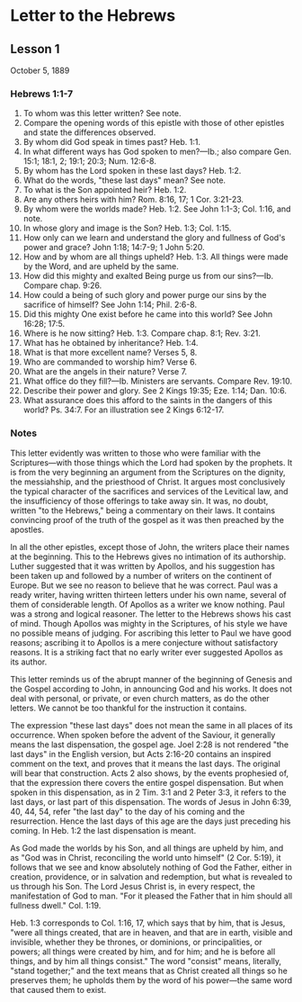 # Letter to the Hebrews

## Lesson 1
October 5, 1889

### Hebrews 1:1-7

1. To whom was this letter written? See note.
2. Compare the opening words of this epistle with those of other epistles and state the differences observed.
3. By whom did God speak in times past? Heb. 1:1.
4. In what different ways has God spoken to men?—Ib.; also compare Gen. 15:1; 18:1, 2; 19:1; 20:3; Num. 12:6-8.
5. By whom has the Lord spoken in these last days? Heb. 1:2.
6. What do the words, "these last days" mean? See note.
7. To what is the Son appointed heir? Heb. 1:2.
8. Are any others heirs with him? Rom. 8:16, 17; 1 Cor. 3:21-23.
9. By whom were the worlds made? Heb. 1:2. See John 1:1-3; Col. 1:16, and note.
10. In whose glory and image is the Son? Heb. 1:3; Col. 1:15.
11. How only can we learn and understand the glory and fullness of God's power and grace? John 1:18; 14:7-9; 1 John 5:20.
12. How and by whom are all things upheld? Heb. 1:3. All things were made by the Word, and are upheld by the same.
13. How did this mighty and exalted Being purge us from our sins?—Ib. Compare chap. 9:26.
14. How could a being of such glory and power purge our sins by the sacrifice of himself? See John 1:14; Phil. 2:6-8.
15. Did this mighty One exist before he came into this world? See John 16:28; 17:5.
16. Where is he now sitting? Heb. 1:3. Compare chap. 8:1; Rev. 3:21.
17. What has he obtained by inheritance? Heb. 1:4.
18. What is that more excellent name? Verses 5, 8.
19. Who are commanded to worship him? Verse 6.
20. What are the angels in their nature? Verse 7.
21. What office do they fill?—Ib. Ministers are servants. Compare Rev. 19:10.
22. Describe their power and glory. See 2 Kings 19:35; Eze. 1:14; Dan. 10:6.
23. What assurance does this afford to the saints in the dangers of this world? Ps. 34:7. For an illustration see 2 Kings 6:12-17.

### Notes

This letter evidently was written to those who were familiar with the Scriptures—with those things which the Lord had spoken by the prophets. It is from the very beginning an argument from the Scriptures on the dignity, the messiahship, and the priesthood of Christ. It argues most conclusively the typical character of the sacrifices and services of the Levitical law, and the insufficiency of those offerings to take away sin. It was, no doubt, written "to the Hebrews," being a commentary on their laws. It contains convincing proof of the truth of the gospel as it was then preached by the apostles.

In all the other epistles, except those of John, the writers place their names at the beginning. This to the Hebrews gives no intimation of its authorship. Luther suggested that it was written by Apollos, and his suggestion has been taken up and followed by a number of writers on the continent of Europe. But we see no reason to believe that he was correct. Paul was a ready writer, having written thirteen letters under his own name, several of them of considerable length. Of Apollos as a writer we know nothing. Paul was a strong and logical reasoner. The letter to the Hebrews shows his cast of mind. Though Apollos was mighty in the Scriptures, of his style we have no possible means of judging. For ascribing this letter to Paul we have good reasons; ascribing it to Apollos is a mere conjecture without satisfactory reasons. It is a striking fact that no early writer ever suggested Apollos as its author.

This letter reminds us of the abrupt manner of the beginning of Genesis and the Gospel according to John, in announcing God and his works. It does not deal with personal, or private, or even church matters, as do the other letters. We cannot be too thankful for the instruction it contains.

The expression "these last days" does not mean the same in all places of its occurrence. When spoken before the advent of the Saviour, it generally means the last dispensation, the gospel age. Joel 2:28 is not rendered "the last days" in the English version, but Acts 2:16-20 contains an inspired comment on the text, and proves that it means the last days. The original will bear that construction. Acts 2 also shows, by the events prophesied of, that the expression there covers the entire gospel dispensation. But when spoken in this dispensation, as in 2 Tim. 3:1 and 2 Peter 3:3, it refers to the last days, or last part of this dispensation. The words of Jesus in John 6:39, 40, 44, 54, refer "the last day" to the day of his coming and the resurrection. Hence the last days of this age are the days just preceding his coming. In Heb. 1:2 the last dispensation is meant.

As God made the worlds by his Son, and all things are upheld by him, and as "God was in Christ, reconciling the world unto himself" (2 Cor. 5:19), it follows that we see and know absolutely nothing of God the Father, either in creation, providence, or in salvation and redemption, but what is revealed to us through his Son. The Lord Jesus Christ is, in every respect, the manifestation of God to man. "For it pleased the Father that in him should all fullness dwell." Col. 1:19.

Heb. 1:3 corresponds to Col. 1:16, 17, which says that by him, that is Jesus, "were all things created, that are in heaven, and that are in earth, visible and invisible, whether they be thrones, or dominions, or principalities, or powers; all things were created by him, and for him; and he is before all things, and by him all things consist." The word "consist" means, literally, "stand together;" and the text means that as Christ created all things so he preserves them; he upholds them by the word of his power—the same word that caused them to exist.